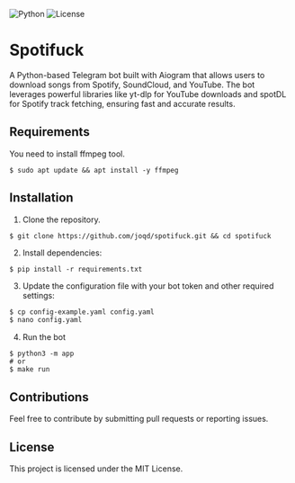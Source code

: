 ![Python](https://img.shields.io/badge/Python-3.12-blue) ![License](https://img.shields.io/badge/License-MIT-green)

# Spotifuck

A Python-based Telegram bot built with Aiogram that allows users to download songs from Spotify, SoundCloud, and YouTube. The bot leverages powerful libraries like yt-dlp for YouTube downloads and spotDL for Spotify track fetching, ensuring fast and accurate results.


## Requirements
You need to install ffmpeg tool.
```
$ sudo apt update && apt install -y ffmpeg
```

## Installation
1. Clone the repository.
```
$ git clone https://github.com/joqd/spotifuck.git && cd spotifuck
```
2. Install dependencies:
```
$ pip install -r requirements.txt
```
3. Update the configuration file with your bot token and other required settings:
```bash
$ cp config-example.yaml config.yaml
$ nano config.yaml
```
4. Run the bot
```
$ python3 -m app
# or
$ make run
```

## Contributions
Feel free to contribute by submitting pull requests or reporting issues.

## License
This project is licensed under the MIT License.
